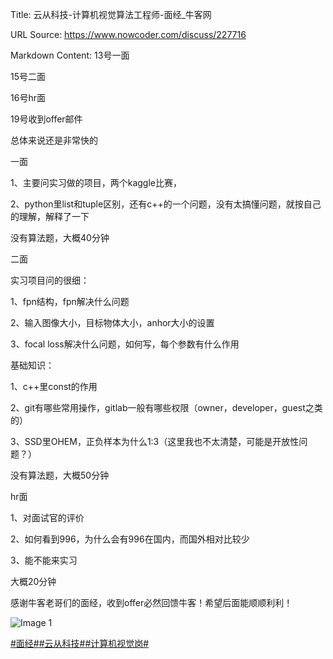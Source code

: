 Title: 云从科技-计算机视觉算法工程师-面经_牛客网

URL Source: https://www.nowcoder.com/discuss/227716

Markdown Content:
13号一面

15号二面

16号hr面

19号收到offer邮件

总体来说还是非常快的

一面

1、主要问实习做的项目，两个kaggle比赛，

2、python里list和tuple区别，还有c++的一个问题，没有太搞懂问题，就按自己的理解，解释了一下

没有算法题，大概40分钟

二面

实习项目问的很细：

1、fpn结构，fpn解决什么问题

2、输入图像大小，目标物体大小，anhor大小的设置

3、focal loss解决什么问题，如何写，每个参数有什么作用

基础知识：

1、c++里const的作用

2、git有哪些常用操作，gitlab一般有哪些权限（owner，developer，guest之类的）

3、SSD里OHEM，正负样本为什么1:3（这里我也不太清楚，可能是开放性问题？）

没有算法题，大概50分钟

hr面

1、对面试官的评价

2、如何看到996，为什么会有996在国内，而国外相对比较少

3、能不能来实习

大概20分钟

感谢牛客老哥们的面经，收到offer必然回馈牛客！希望后面能顺顺利利！

![Image 1](https://uploadfiles.nowcoder.com/images/20191018/63_1571398958756_9EB9CD58B9EA5E04C890326B5C1F471F)

[#面经#](https://www.nowcoder.com/creation/subject/928d551be73f40db82c0ed83286c8783)[#云从科技#](https://www.nowcoder.com/enterprise/2345/discussion)[#计算机视觉岗#](https://www.nowcoder.com/creation/subject/7d4d0e589e5644ee9876f304b1c35762)
